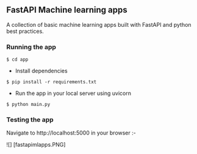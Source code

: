 ## FastAPI Machine learning apps 

A collection of basic machine learning apps built with FastAPI and python best practices.

### Running the app 

```
$ cd app
```

- Install dependencies
```
$ pip install -r requirements.txt
```

- Run the app in your local server using uvicorn
```
$ python main.py
```

### Testing the app 

Navigate to http://localhost:5000 in your browser :- 

![] [fastapimlapps.PNG]